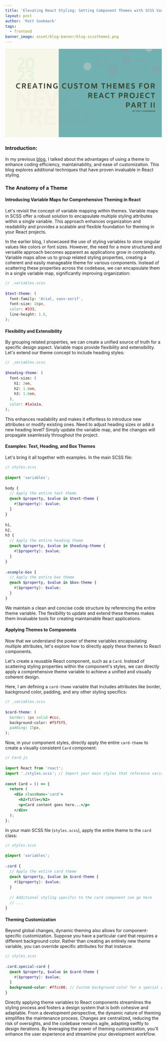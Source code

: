 ```yaml
---
title: 'Elevating React Styling: Setting Component Themes with SCSS Variables'
layout: post
author: 'Patt Sookmark'
tags:
  - frontend
banner_image: asset/blog-banner/blog-scsstheme2.png
---
```


<img class="blog-banner" src="/asset/blog-banner/blog-scsstheme2.png" alt="blog-banner-scsstheme-part2" />

### Introduction:

In my previous [blog](https://sookmark.com/2023/12/04/SCSSTheme.html), I talked about the advantages of using a theme to enhance coding efficiency, maintainability, and ease of customization. This blog explores additional techniques that have proven invaluable in React styling.

### The Anatomy of a Theme

#### Introducing Variable Maps for Comprehensive Theming in React

Let's revisit the concept of variable mapping within themes. Variable maps in SCSS offer a robust solution to encapsulate multiple styling attributes within a single variable. This approach enhances organization and readability and provides a scalable and flexible foundation for theming in your React projects.

In the earlier blog, I showcased the use of styling variables to store singular values like colors or font sizes. However, the need for a more structured and versatile approach becomes apparent as applications grow in complexity. Variable maps allow us to group related styling properties, creating a coherent and easily manageable theme for various components. Instead of scattering these properties across the codebase, we can encapsulate them in a single variable map, significantly improving organization:

```scss
// _variables.scss

$text-theme: (
  font-family: 'Arial, sans-serif',
  font-size: 16px,
  color: #333,
  line-height: 1.5,
);
```

#### Flexibility and Extensibility

By grouping related properties, we can create a unified source of truth for a specific design aspect. Variable maps provide flexibility and extensibility. Let's extend our theme concept to include heading styles:

```scss
// _variables.scss

$heading-theme: (
  font-size: (
    h1: 2em,
    h2: 1.8em,
    h3: 1.6em,
  ),
  color: #1a1a1a,
);
```

This enhances readability and makes it effortless to introduce new attributes or modify existing ones. Need to adjust heading sizes or add a new heading level? Simply update the variable map, and the changes will propagate seamlessly throughout the project.

#### Examples: Text, Heading, and Box Themes

Let's bring it all together with examples. In the main SCSS file:

```scss
// styles.scss

@import 'variables';

body {
  // Apply the entire text theme
  @each $property, $value in $text-theme {
    #{$property}: $value;
  }
}

h1,
h2,
h3 {
  // Apply the entire heading theme
  @each $property, $value in $heading-theme {
    #{$property}: $value;
  }
}

.example-box {
  // Apply the entire box theme
  @each $property, $value in $box-theme {
    #{$property}: $value;
  }
}
```

We maintain a clean and concise code structure by referencing the entire theme variable. The flexibility to update and extend these themes makes them invaluable tools for creating maintainable React applications.

#### Applying Themes to Components

Now that we understand the power of theme variables encapsulating multiple attributes, let's explore how to directly apply these themes to React components.

Let's create a reusable React component, such as a `Card`. Instead of scattering styling properties within the component's styles, we can directly apply a comprehensive theme variable to achieve a unified and visually coherent design.

Here, I am defining a `card-theme` variable that includes attributes like border, background color, padding, and any other styling specifics:

```scss
// _variables.scss

$card-theme: (
  border: 1px solid #ccc,
  background-color: #f5f5f5,
  padding: 15px,
);
```

Now, in your component styles, directly apply the entire `card-theme` to create a visually consistent `Card` component:

```jsx
// Card.js

import React from 'react';
import './styles.scss'; // Import your main styles that reference variables

const Card = () => {
  return (
    <div className='card'>
      <h2>Title</h2>
      <p>Card content goes here...</p>
    </div>
  );
};
```

In your main SCSS file (`styles.scss`), apply the entire theme to the `card` class:

```scss
// styles.scss

@import 'variables';

.card {
  // Apply the entire card theme
  @each $property, $value in $card-theme {
    #{$property}: $value;
  }

  // Additional styling specific to the card component can go here
  // ...
}
```

#### Theming Customization

Beyond global changes, dynamic theming also allows for component-specific customization. Suppose you have a particular card that requires a different background color. Rather than creating an entirely new theme variable, you can override specific attributes for that instance:

```scss
// styles.scss

.card.special-card {
  @each $property, $value in $card-theme {
    #{$property}: $value;
  }
  background-color: #ffcc00; // Custom background color for a special card
}
```

Directly applying theme variables to React components streamlines the styling process and fosters a design system that is both cohesive and adaptable. From a development perspective, the dynamic nature of theming simplifies the maintenance process. Changes are centralized, reducing the risk of oversights, and the codebase remains agile, adapting swiftly to design iterations. By leveraging the power of theming customization, you'll enhance the user experience and streamline your development workflow.
